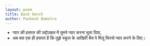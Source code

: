 ```yaml
---
layout: poem
title: Back bench
author: Pankesh Bamotra
---
```


- प्यार की हसरत की ज़द्दोज़हत में तुमने प्यार करना भूला दिया,
- अब बस एक ही हसरत है कि तुझे स्कूल के आखिरी बेंच पे मिलूं फिरसे प्यार करने के लिए।